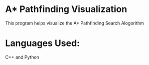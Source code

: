 # A* Pathfinding Visualization
This program helps visualize the A* Pathfinding Search Alogorithm

# Languages Used:
C++ and Python
